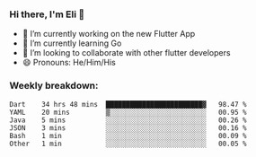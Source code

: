 ### Hi there, I'm Eli 👋
- 🔭 I’m currently working on the new Flutter App
- 🌱 I’m currently learning Go
- 🦄 I’m looking to collaborate with other flutter developers
- 😄 Pronouns: He/Him/His

### Weekly breakdown:
<!--START_SECTION:waka-->

```text
Dart    34 hrs 48 mins  ████████████████████████▓   98.47 %
YAML    20 mins         ▒░░░░░░░░░░░░░░░░░░░░░░░░   00.95 %
Java    5 mins          ░░░░░░░░░░░░░░░░░░░░░░░░░   00.26 %
JSON    3 mins          ░░░░░░░░░░░░░░░░░░░░░░░░░   00.16 %
Bash    1 min           ░░░░░░░░░░░░░░░░░░░░░░░░░   00.09 %
Other   1 min           ░░░░░░░░░░░░░░░░░░░░░░░░░   00.05 %
```

<!--END_SECTION:waka-->
